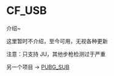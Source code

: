 # CF_USB

介绍~

这里暂时不介绍，至今可用，无视各种更新

注意：只支持 JU，其他步枪检测过于严重

另一个项目 -> [PUBG_SUB](https://github.com/cherishsince/PUBG_USB)